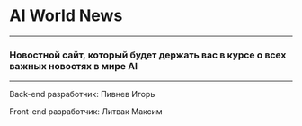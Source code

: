 # AI World News

____

### Новостной сайт, который будет держать вас в курсе о всех важных новостях в мире AI

____

Back-end разработчик: Пивнев Игорь

Front-end разработчик: Литвак Максим
